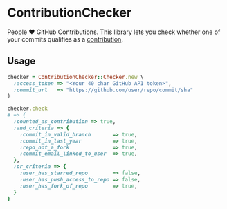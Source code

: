 # ContributionChecker

People :heart: GitHub Contributions. This library lets you check whether one of your commits qualifies as a [contribution][contributions].

## Usage

```ruby
checker = ContributionChecker::Checker.new \
  :access_token => "<Your 40 char GitHub API token>",
  :commit_url   => "https://github.com/user/repo/commit/sha"
)

checker.check
# => {
  :counted_as_contribution => true,
  :and_criteria => {
    :commit_in_valid_branch       => true,
    :commit_in_last_year          => true,
    :repo_not_a_fork              => true,
    :commit_email_linked_to_user  => true,
  },
  :or_criteria => {
    :user_has_starred_repo        => false,
    :user_has_push_access_to_repo => false,
    :user_has_fork_of_repo        => true,
  }
}
```

[contributions]: https://help.github.com/articles/why-are-my-contributions-not-showing-up-on-my-profile

